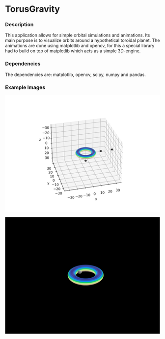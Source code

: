 # TorusGravity

### Description

This application allows for simple orbital simulations and animations. Its main purpose is to visualize orbits around a hypothetical toroidal planet.
The animations are done using matplotlib and opencv, for this a special library had to build on top of matplotlib which acts as a simple 3D-engine.

### Dependencies

The dependencies are: matplotlib, opencv, scipy, numpy and pandas.

### Example Images

![image1](/images/image1.png)

![image2](/images/image2.png)

